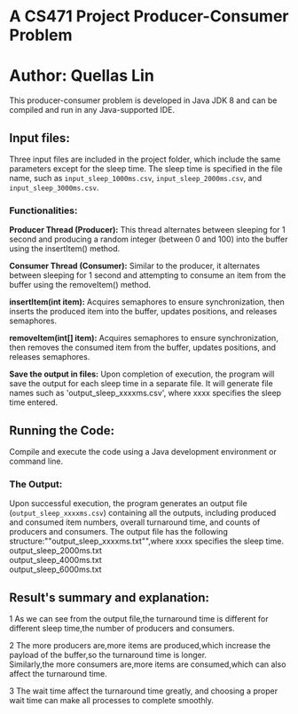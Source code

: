 # A CS471 Project Producer-Consumer Problem

# Author: Quellas Lin
This producer-consumer problem is developed in Java JDK 8 and can be compiled and run in any Java-supported IDE.

## Input files:
Three input files are included in the project folder, which include the same parameters except for the sleep time. 
The sleep time is specified in the file name, such as `input_sleep_1000ms.csv`, `input_sleep_2000ms.csv`, and `input_sleep_3000ms.csv`.

### Functionalities:
**Producer Thread (Producer):**
This thread alternates between sleeping for 1 second and producing a random integer (between 0 and 100) into the buffer using the insertItem() method.

**Consumer Thread (Consumer):**
Similar to the producer, it alternates between sleeping for 1 second and attempting to consume an item from the buffer using the removeItem() method.

**insertItem(int item):**
Acquires semaphores to ensure synchronization, then inserts the produced item into the buffer, updates positions, and releases semaphores.

**removeItem(int[] item):**
Acquires semaphores to ensure synchronization, then removes the consumed item from the buffer, updates positions, and releases semaphores.

**Save the output in files:**
Upon completion of execution, the program will save the output for each sleep time in a separate file. It will generate file names such as 'output_sleep_xxxxms.csv', where xxxx specifies the sleep time entered.


## Running the Code:
Compile and execute the code using a Java development environment or command line.

### The Output:
Upon successful execution, the program generates an output file (`output_sleep_xxxxms.csv`) containing all the outputs, including produced and consumed item numbers, overall turnaround time, and counts of producers and consumers.
The output file has the following structure:""output_sleep_xxxxms.txt"",where xxxx specifies the sleep time.  
output_sleep_2000ms.txt  
output_sleep_4000ms.txt  
output_sleep_6000ms.txt  

## Result's summary and explanation:
1 As we can see from the output file,the turnaround time is different for different sleep time,the number of producers and consumers.

2 The more producers are,more items are produced,which increase the payload of the buffer,so the turnaround time is longer.  
Similarly,the more consumers are,more items are consumed,which can also affect the turnaround time.  

3 The wait time affect the turnaround time greatly, and choosing a proper wait time can make all processes to complete smoothly.  

